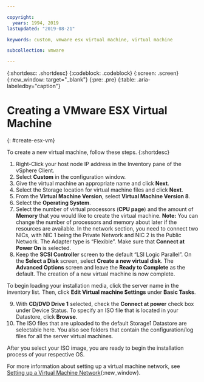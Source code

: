 ```yaml
---

copyright:
  years: 1994, 2019
lastupdated: "2019-08-21"

keywords: custom, vmware esx virtual machine, virtual machine

subcollection: vmware

---
```


{:shortdesc: .shortdesc}
{:codeblock: .codeblock}
{:screen: .screen}
{:new_window: target="_blank"}
{:pre: .pre}
{:table: .aria-labeledby="caption"}


# Creating a VMware ESX Virtual Machine
{: #create-esx-vm}

To create a new virtual machine, follow these steps.
{:shortdesc}

1. Right-Click your host node IP address in the Inventory pane of the vSphere Client.
2. Select **Custom** in the configuration window.
3. Give the virtual machine an appropriate name and click **Next**.
4. Select the Storage location for virtual machine files and click **Next**.
5. From the **Virtual Machine Version**, select **Virtual Machine Version 8**. <!-- since we are using vSphere instead of the Web Client to create it (in which case we would use version 11 instead).-->
6. Select the **Operating System**.
7. Select the number of virtual processors (**CPU page**) and the amount of **Memory** that you would like to create the virtual machine. **Note:** You can change the number of processors and memory about later if the resources are available. 
In the network section, you need to connect two NICs, with NIC 1 being the Private Network and NIC 2 is the Public Network. The Adapter type is “Flexible”. Make sure that **Connect at Power On** is selected.
8. Keep the **SCSI Controller** screen to the default “LSI Logic Parallel”. On the **Select a Disk** screen, select **Create a new virtual disk**. The **Advanced Options** screen and leave the **Ready to Complete** as the default. The creation of a new virtual machine is now complete. 

To begin loading your installation media, click the server name in the inventory list. Then, click **Edit Virtual machine Settings** under **Basic Tasks**.

9. With **CD/DVD Drive 1** selected, check the **Connect at power** check box under Device Status. To specify an ISO file that is located in your Datastore, click **Browse**.
10. The ISO files that are uploaded to the default Storage1 Datastore are selectable here. You also see folders that contain the configuration/log files for all the server virtual machines.

After you select your ISO image, you are ready to begin the installation process of your respective OS.

For more information about setting up a virtual machine network, see [Setting up a Virtual Machine Network](/docs/infrastructure/virtualization?topic=Virtualization-setting-up-a-virtual-machine-network){:new_window}.
